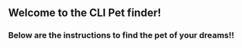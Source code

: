 ## Welcome to the CLI Pet finder!
### Below are the instructions to find the pet of **your** dreams!!
